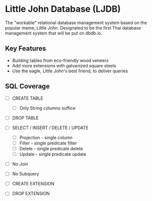 # Little John Database (LJDB)

The "workable" relational database management system based on the popular meme, Little John. Designated to be the first Thai database management system that will be put on dbdb.io.

## Key Features
- Building tables from eco-friendly wood veneers
- Add more extensions with galvanized square steels
- Use the eagle, Little John's best friend, to deliver queries

## SQL Coverage
- [ ] CREATE TABLE
    - [ ] Only String columns suffice
- [ ] DROP TABLE
- [ ] SELECT / INSERT / DELETE / UPDATE
    - [ ] Projection - single column
    - [ ] Filter - single predicate filter
    - [ ] Delete - single predicate delete
    - [ ] Update - single predicate update
- [ ] No Join
- [ ] No Subquery
- [ ] CREATE EXTENSION
- [ ] DROP EXTENSION

